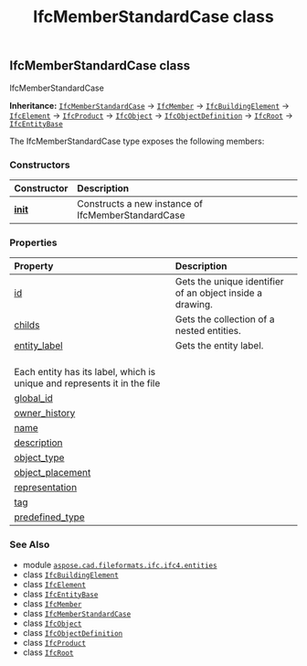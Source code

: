 ﻿---
title: IfcMemberStandardCase class
second_title: Aspose.CAD for Python via .NET API References
description: 
type: docs
weight: 3810
url: /python-net/aspose.cad.fileformats.ifc.ifc4.entities/ifcmemberstandardcase/
is_root: false
---

## IfcMemberStandardCase class

IfcMemberStandardCase



**Inheritance:** [`IfcMemberStandardCase`](/cad/python-net/aspose.cad.fileformats.ifc.ifc4.entities/ifcmemberstandardcase) → 
[`IfcMember`](/cad/python-net/aspose.cad.fileformats.ifc.ifc4.entities/ifcmember) → 
[`IfcBuildingElement`](/cad/python-net/aspose.cad.fileformats.ifc.ifc4.entities/ifcbuildingelement) → 
[`IfcElement`](/cad/python-net/aspose.cad.fileformats.ifc.ifc4.entities/ifcelement) → 
[`IfcProduct`](/cad/python-net/aspose.cad.fileformats.ifc.ifc4.entities/ifcproduct) → 
[`IfcObject`](/cad/python-net/aspose.cad.fileformats.ifc.ifc4.entities/ifcobject) → 
[`IfcObjectDefinition`](/cad/python-net/aspose.cad.fileformats.ifc.ifc4.entities/ifcobjectdefinition) → 
[`IfcRoot`](/cad/python-net/aspose.cad.fileformats.ifc.ifc4.entities/ifcroot) → 
[`IfcEntityBase`](/cad/python-net/aspose.cad.fileformats.ifc/ifcentitybase)



The IfcMemberStandardCase type exposes the following members:

### Constructors
| Constructor | Description |
| :- | :- |
| [__init__](/cad/python-net/aspose.cad.fileformats.ifc.ifc4.entities/ifcmemberstandardcase/__init__/#) | Constructs a new instance of IfcMemberStandardCase |


### Properties
| Property | Description |
| :- | :- |
| [id](/cad/python-net/aspose.cad.fileformats.ifc.ifc4.entities/ifcmemberstandardcase/id) | Gets the unique identifier of an object inside a drawing. |
| [childs](/cad/python-net/aspose.cad.fileformats.ifc.ifc4.entities/ifcmemberstandardcase/childs) | Gets the collection of a nested entities. |
| [entity_label](/cad/python-net/aspose.cad.fileformats.ifc.ifc4.entities/ifcmemberstandardcase/entity_label) | Gets the entity label.<br/>Each entity has its label, which is unique and represents it in the file |
| [global_id](/cad/python-net/aspose.cad.fileformats.ifc.ifc4.entities/ifcmemberstandardcase/global_id) |  |
| [owner_history](/cad/python-net/aspose.cad.fileformats.ifc.ifc4.entities/ifcmemberstandardcase/owner_history) |  |
| [name](/cad/python-net/aspose.cad.fileformats.ifc.ifc4.entities/ifcmemberstandardcase/name) |  |
| [description](/cad/python-net/aspose.cad.fileformats.ifc.ifc4.entities/ifcmemberstandardcase/description) |  |
| [object_type](/cad/python-net/aspose.cad.fileformats.ifc.ifc4.entities/ifcmemberstandardcase/object_type) |  |
| [object_placement](/cad/python-net/aspose.cad.fileformats.ifc.ifc4.entities/ifcmemberstandardcase/object_placement) |  |
| [representation](/cad/python-net/aspose.cad.fileformats.ifc.ifc4.entities/ifcmemberstandardcase/representation) |  |
| [tag](/cad/python-net/aspose.cad.fileformats.ifc.ifc4.entities/ifcmemberstandardcase/tag) |  |
| [predefined_type](/cad/python-net/aspose.cad.fileformats.ifc.ifc4.entities/ifcmemberstandardcase/predefined_type) |  |



### See Also
* module [`aspose.cad.fileformats.ifc.ifc4.entities`](..)
* class [`IfcBuildingElement`](/cad/python-net/aspose.cad.fileformats.ifc.ifc4.entities/ifcbuildingelement)
* class [`IfcElement`](/cad/python-net/aspose.cad.fileformats.ifc.ifc4.entities/ifcelement)
* class [`IfcEntityBase`](/cad/python-net/aspose.cad.fileformats.ifc/ifcentitybase)
* class [`IfcMember`](/cad/python-net/aspose.cad.fileformats.ifc.ifc4.entities/ifcmember)
* class [`IfcMemberStandardCase`](/cad/python-net/aspose.cad.fileformats.ifc.ifc4.entities/ifcmemberstandardcase)
* class [`IfcObject`](/cad/python-net/aspose.cad.fileformats.ifc.ifc4.entities/ifcobject)
* class [`IfcObjectDefinition`](/cad/python-net/aspose.cad.fileformats.ifc.ifc4.entities/ifcobjectdefinition)
* class [`IfcProduct`](/cad/python-net/aspose.cad.fileformats.ifc.ifc4.entities/ifcproduct)
* class [`IfcRoot`](/cad/python-net/aspose.cad.fileformats.ifc.ifc4.entities/ifcroot)
